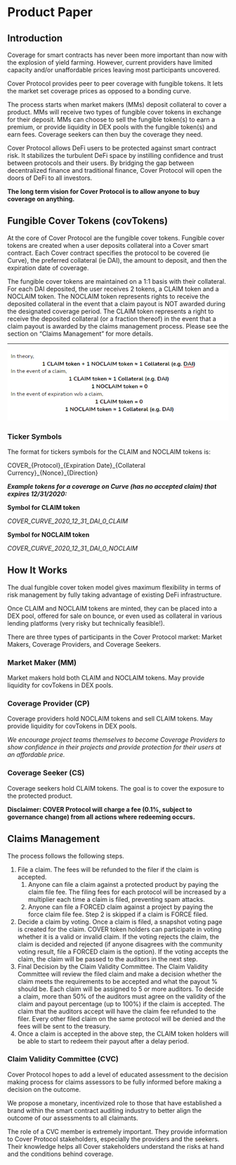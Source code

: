 # Product Paper

## **Introduction**

Coverage for smart contracts has never been more important than now with the explosion of yield farming. However, current providers have limited capacity and/or unaffordable prices leaving most participants uncovered.

Cover Protocol provides peer to peer coverage with fungible tokens. It lets the market set coverage prices as opposed to a bonding curve.

The process starts when market makers \(MMs\) deposit collateral to cover a product. MMs will receive two types of fungible cover tokens in exchange for their deposit. MMs can choose to sell the fungible token\(s\) to earn a premium, or provide liquidity in DEX pools with the fungible token\(s\) and earn fees. Coverage seekers can then buy the coverage they need.

Cover Protocol allows DeFi users to be protected against smart contract risk. It stabilizes the turbulent DeFi space by instilling confidence and trust between protocols and their users. By bridging the gap between decentralized finance and traditional finance, Cover Protocol will open the doors of DeFi to all investors.

**The long term vision for Cover Protocol is to allow anyone to buy coverage on anything.**

## **Fungible Cover Tokens \(covTokens\)**

At the core of Cover Protocol are the fungible cover tokens. Fungible cover tokens are created when a user deposits collateral into a Cover smart contract. Each Cover contract specifies the protocol to be covered \(ie Curve\), the preferred collateral \(ie DAI\), the amount to deposit, and then the expiration date of coverage. 

The fungible cover tokens are maintained on a 1:1 basis with their collateral. For each DAI deposited, the user receives 2 tokens, a CLAIM token and a NOCLAIM token. The NOCLAIM token represents rights to receive the deposited collateral in the event that a claim payout is NOT awarded during the designated coverage period. The CLAIM token represents a right to receive the deposited collateral \(or a fraction thereof\) in the event that a claim payout is awarded by the claims management process. Please see the section on “Claims Management” for more details.  
****

![](../.gitbook/assets/image.png)

### **Ticker Symbols**

The format for tickers symbols for the CLAIM and NOCLAIM tokens is:

COVER\_{Protocol}\_{Expiration Date}\_{Collateral Currency}\_{Nonce}\_{Direction}

_**Example tokens for a coverage on Curve \(has no accepted claim\) that expires 12/31/2020:**_

**Symbol for CLAIM token**

_COVER\_CURVE\_2020\_12\_31\_DAI\_0\_CLAIM_

**Symbol for NOCLAIM token**

_COVER\_CURVE\_2020\_12\_31\_DAI\_0\_NOCLAIM_  


## **How It Works** 

The dual fungible cover token model gives maximum flexibility in terms of risk management by fully taking advantage of existing DeFi infrastructure. 

Once CLAIM and NOCLAIM tokens are minted, they can be placed into a DEX pool, offered for sale on bounce, or even used as collateral in various lending platforms \(very risky but technically feasible!\).

There are three types of participants in the Cover Protocol market: Market Makers, Coverage Providers, and Coverage Seekers. 

### **Market Maker \(MM\)**

Market makers hold both CLAIM and NOCLAIM tokens. May provide liquidity for covTokens in DEX pools.

### **Coverage Provider \(CP\)**

Coverage providers hold NOCLAIM tokens and sell CLAIM tokens. May provide liquidity for covTokens in DEX pools.

_We encourage project teams themselves to become Coverage Providers to show confidence in their projects and provide protection for their users at an affordable price._

### **Coverage Seeker \(CS\)**

Coverage seekers hold CLAIM tokens. The goal is to cover the exposure to the protected product.

**Disclaimer: COVER Protocol will charge a fee \(0.1%, subject to governance change\) from all actions where redeeming occurs.**

## **Claims Management**

The process follows the following steps. 

1. File a claim. The fees will be refunded to the filer if the claim is accepted.
   1. Anyone can file a claim against a protected product by paying the claim file fee. The filing fees for each protocol will be increased by a multiplier each time a claim is filed, preventing spam attacks.
   2. Anyone can file a FORCED claim against a project by paying the force claim file fee. Step 2 is skipped if a claim is FORCE filed.
2. Decide a claim by voting. Once a claim is filed, a snapshot voting page is created for the claim. COVER token holders can participate in voting whether it is a valid or invalid claim. If the voting rejects the claim, the claim is decided and rejected \(if anyone disagrees with the community voting result, file a FORCED claim is the option\). If the voting accepts the claim, the claim will be passed to the auditors in the next step.
3. Final Decision by the Claim Validity Committee. The Claim Validity Committee will review the filed claim and make a decision whether the claim meets the requirements to be accepted and what the payout % should be. Each claim will be assigned to 5 or more auditors. To decide a claim, more than 50% of the auditors must agree on the validity of the claim and payout percentage \(up to 100%\) if the claim is accepted. The claim that the auditors accept will have the claim fee refunded to the filer. Every other filed claim on the same protocol will be denied and the fees will be sent to the treasury.
4. Once a claim is accepted in the above step, the CLAIM token holders will be able to start to redeem their payout after a delay period.

### **Claim Validity Committee \(CVC\)**

Cover Protocol hopes to add a level of educated assessment to the decision making process for claims assessors to be fully informed before making a decision on the outcome. 

We propose a monetary, incentivized role to those that have established a brand within the smart contract auditing industry to better align the outcome of our assessments to all claimants. 

The role of a CVC member is extremely important. They provide information to Cover Protocol stakeholders, especially the providers and the seekers. Their knowledge helps all Cover stakeholders understand the risks at hand and the conditions behind coverage.  


